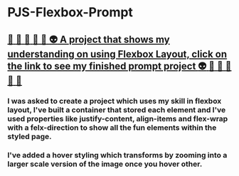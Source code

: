 # PJS-Flexbox-Prompt

## [:full_moon_with_face: :star2: :satellite: :milky_way: :new_moon_with_face: :alien: A project that shows my understanding on using Flexbox Layout, click on the link to see my finished prompt project :alien: :new_moon_with_face: :milky_way: :satellite: :star2: :full_moon_with_face:](pjsalter.github.io/pjs-flexbox-prompt/)

### I was asked to create a project which uses my skill in flexbox layout, I've built a container that stored each element and I've used properties like justify-content, align-items and flex-wrap with a felx-direction to show all the fun elements within the styled page.

### I've added a hover styling which transforms by zooming into a larger scale version of the image once you hover other.


